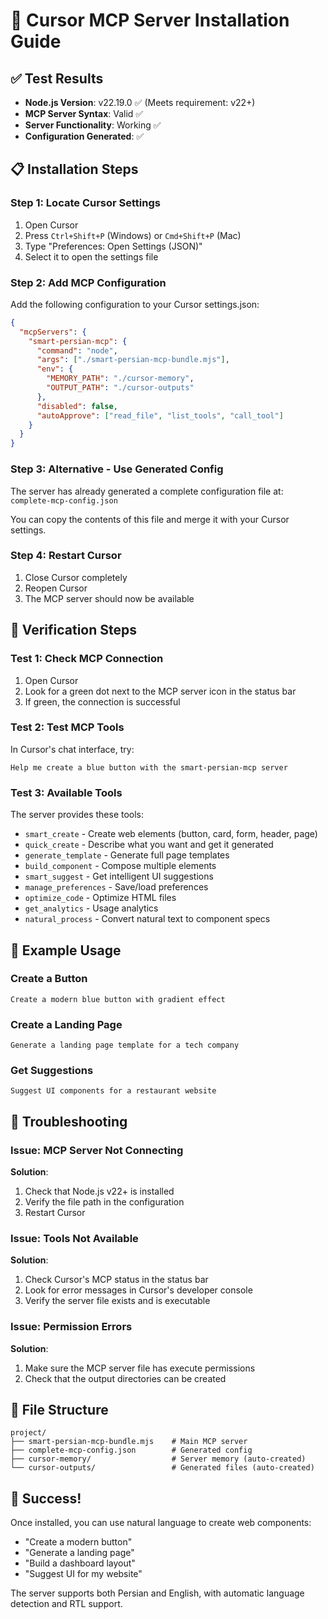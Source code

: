 # 🚀 Cursor MCP Server Installation Guide

## ✅ Test Results
- **Node.js Version**: v22.19.0 ✅ (Meets requirement: v22+)
- **MCP Server Syntax**: Valid ✅
- **Server Functionality**: Working ✅
- **Configuration Generated**: ✅

## 📋 Installation Steps

### Step 1: Locate Cursor Settings
1. Open Cursor
2. Press `Ctrl+Shift+P` (Windows) or `Cmd+Shift+P` (Mac)
3. Type "Preferences: Open Settings (JSON)"
4. Select it to open the settings file

### Step 2: Add MCP Configuration
Add the following configuration to your Cursor settings.json:

```json
{
  "mcpServers": {
    "smart-persian-mcp": {
      "command": "node",
      "args": ["./smart-persian-mcp-bundle.mjs"],
      "env": {
        "MEMORY_PATH": "./cursor-memory",
        "OUTPUT_PATH": "./cursor-outputs"
      },
      "disabled": false,
      "autoApprove": ["read_file", "list_tools", "call_tool"]
    }
  }
}
```

### Step 3: Alternative - Use Generated Config
The server has already generated a complete configuration file at:
`complete-mcp-config.json`

You can copy the contents of this file and merge it with your Cursor settings.

### Step 4: Restart Cursor
1. Close Cursor completely
2. Reopen Cursor
3. The MCP server should now be available

## 🧪 Verification Steps

### Test 1: Check MCP Connection
1. Open Cursor
2. Look for a green dot next to the MCP server icon in the status bar
3. If green, the connection is successful

### Test 2: Test MCP Tools
In Cursor's chat interface, try:
```
Help me create a blue button with the smart-persian-mcp server
```

### Test 3: Available Tools
The server provides these tools:
- `smart_create` - Create web elements (button, card, form, header, page)
- `quick_create` - Describe what you want and get it generated
- `generate_template` - Generate full page templates
- `build_component` - Compose multiple elements
- `smart_suggest` - Get intelligent UI suggestions
- `manage_preferences` - Save/load preferences
- `optimize_code` - Optimize HTML files
- `get_analytics` - Usage analytics
- `natural_process` - Convert natural text to component specs

## 🎯 Example Usage

### Create a Button
```
Create a modern blue button with gradient effect
```

### Create a Landing Page
```
Generate a landing page template for a tech company
```

### Get Suggestions
```
Suggest UI components for a restaurant website
```

## 🔧 Troubleshooting

### Issue: MCP Server Not Connecting
**Solution**: 
1. Check that Node.js v22+ is installed
2. Verify the file path in the configuration
3. Restart Cursor

### Issue: Tools Not Available
**Solution**:
1. Check Cursor's MCP status in the status bar
2. Look for error messages in Cursor's developer console
3. Verify the server file exists and is executable

### Issue: Permission Errors
**Solution**:
1. Make sure the MCP server file has execute permissions
2. Check that the output directories can be created

## 📁 File Structure
```
project/
├── smart-persian-mcp-bundle.mjs    # Main MCP server
├── complete-mcp-config.json        # Generated config
├── cursor-memory/                  # Server memory (auto-created)
└── cursor-outputs/                 # Generated files (auto-created)
```

## 🎉 Success!
Once installed, you can use natural language to create web components:

- "Create a modern button"
- "Generate a landing page"
- "Build a dashboard layout"
- "Suggest UI for my website"

The server supports both Persian and English, with automatic language detection and RTL support.
